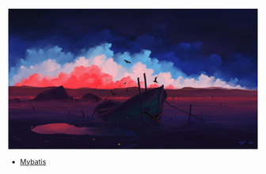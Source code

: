 

![](https://github.com/NTFSk/JavaLearning/blob/master/pictures/wallhaven-13mk9v.jpg)

* [Mybatis](https://github.com/NTFSk/JavaLearning/tree/master/source/Mybatis)
